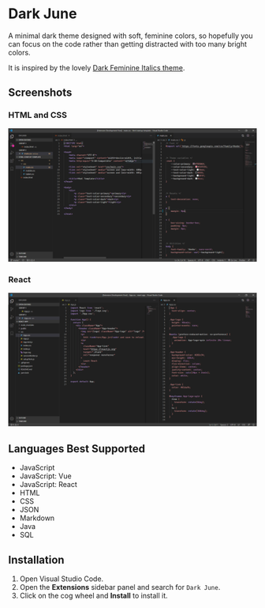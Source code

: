 # Dark June

A minimal dark theme designed with soft, feminine colors, so hopefully you can focus on the code rather than getting distracted with too many bright colors.

It is inspired by the lovely [Dark Feminine Italics theme](https://marketplace.visualstudio.com/items?itemName=Charlotte.dark-feminine-italic).

## Screenshots

### HTML and CSS
![demo](./images/html-css.png)

### React
![demo](./images/react.png)

## Languages Best Supported
- JavaScript
- JavaScript: Vue
- JavaScript: React
- HTML
- CSS
- JSON
- Markdown
- Java
- SQL

## Installation

1. Open Visual Studio Code.
2. Open the **Extensions** sidebar panel and search for `Dark June`.
3. Click on the cog wheel and **Install** to install it.
